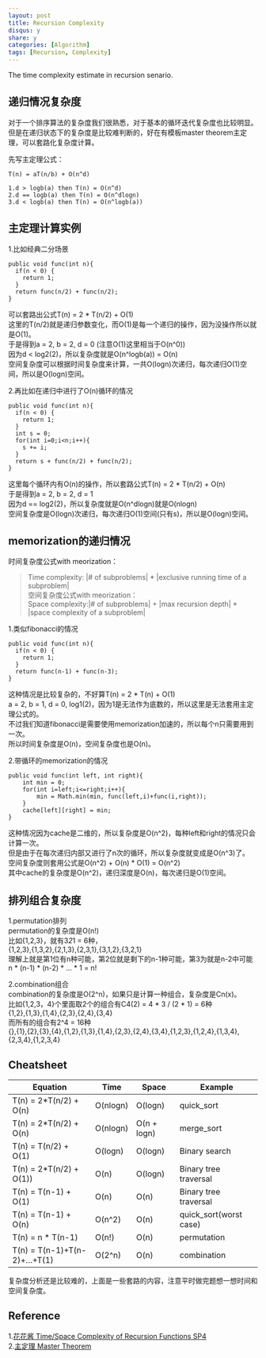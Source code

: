 ```yaml
---
layout: post
title: Recursion Complexity
disqus: y
share: y
categories: [Algorithm]
tags: [Recursion, Complexity]
---
```


The time complexity estimate in recursion senario.

递归情况复杂度
-------------
对于一个排序算法的复杂度我们很熟悉，对于基本的循环迭代复杂度也比较明显。但是在递归状态下的复杂度是比较难判断的，好在有模板master theorem主定理，可以套路化复杂度计算。

先写主定理公式：  
```
T(n) = aT(n/b) + O(n^d)

1.d > logb(a) then T(n) = O(n^d)
2.d == logb(a) then T(n) = O(n^dlogn)
3.d < logb(a) then T(n) = O(n^logb(a))
```

主定理计算实例
-------------
1.比如经典二分场景
```
public void func(int n){
  if(n < 0) {
    return 1;
  }
  return func(n/2) + func(n/2);
}
```
可以套路出公式T(n) = 2 * T(n/2) + O(1)  
这里的T(n/2)就是递归参数变化，而O(1)是每一个递归的操作，因为没操作所以就是O(1)。  
于是得到a = 2, b = 2, d = 0 (注意O(1)这里相当于O(n^0))  
因为d < log2(2)，所以复杂度就是O(n^logb(a)) = O(n)  
空间复杂度可以根据时间复杂度来计算，一共O(logn)次递归，每次递归O(1)空间，所以是O(logn)空间。  

2.再比如在递归中进行了O(n)循环的情况
```
public void func(int n){
  if(n < 0) {
    return 1;
  }
  int s = 0;
  for(int i=0;i<n;i++){
    s += i;
  }
  return s + func(n/2) + func(n/2);
}
```
这里每个循环内有O(n)的操作，所以套路公式T(n) = 2 * T(n/2) + O(n)  
于是得到a = 2, b = 2, d = 1  
因为d == log2(2)，所以复杂度就是O(n^dlogn)就是O(nlogn)  
空间复杂度是O(logn)次递归，每次递归O(1)空间(只有s)，所以是O(logn)空间。

memorization的递归情况
---------------------
时间复杂度公式with meorization：  
> Time complexity: |# of subproblems| * |exclusive running time of a subproblem|  
空间复杂度公式with meorization：  
> Space complexity:|# of subproblems|  + |max recursion depth| * |space complexity of a subproblem|  

1.类似fibonacci的情况
```
public void func(int n){
  if(n < 0) {
    return 1;
  }
  return func(n-1) + func(n-3);
}
```
这种情况是比较复杂的，不好算T(n) = 2 * T(n) + O(1)  
a = 2, b = 1, d = 0, log1(2)，因为1是无法作为底数的，所以这里是无法套用主定理公式的。  
不过我们知道fibonacci是需要使用memorization加速的，所以每个n只需要用到一次。  
所以时间复杂度是O(n)，空间复杂度也是O(n)。

2.带循环的memorization的情况
```
public void func(int left, int right){
	int min = 0;
	for(int i=left;i<=right;i++){
		min = Math.min(min, func(left,i)+func(i,right));
	}
	cache[left][right] = min;
}
```
这种情况因为cache是二维的，所以复杂度是O(n^2)，每种left和right的情况只会计算一次。  
但是由于在每次递归内部又进行了n次的循环，所以复杂度就变成是O(n^3)了。  
空间复杂度则套用公式是O(n^2) + O(n) * O(1) = O(n^2)  
其中cache的复杂度是O(n^2)，递归深度是O(n)，每次递归是O(1)空间。  

排列组合复杂度
-------------
1.permutation排列   
permutation的复杂度是O(n!)  
比如{1,2,3}，就有3*2*1 = 6种，  
{1,2,3},{1,3,2},{2,1,3},{2,3,1},{3,1,2},{3,2,1}  
理解上就是第1位有n种可能，第2位就是剩下的n-1种可能，第3为就是n-2中可能  
n * (n-1) * (n-2) * ... * 1 = n!  

2.combination组合  
combination的复杂度是O(2^n)，如果只是计算一种组合，复杂度是Cn(x)。  
比如{1,2,3，4}个里面取2个的组合有C4(2) = 4 * 3 / (2 * 1) = 6种  
{1,2},{1,3},{1,4},{2,3},{2,4},{3,4}  
而所有的组合有2^4 = 16种  
{},{1},{2},{3},{4},{1,2},{1,3},{1,4},{2,3},{2,4},{3,4},{1,2,3},{1,2,4},{1,3,4},{2,3,4},{1,2,3,4}

Cheatsheet
----------

| Equation  | Time   | Space  | Example  | 
|---|---|---|---|
| T(n) = 2*T(n/2) + O(n) | O(nlogn)  |  O(logn) | quick_sort  |  
| T(n) = 2*T(n/2) + O(n)  | O(nlogn)  | O(n + logn)  | merge_sort  |  
| T(n) = T(n/2) + O(1)  | O(logn)  | O(logn)  | Binary search  |  
| T(n) = 2*T(n/2) + O(1))  | O(n)  | O(logn)  | Binary tree traversal  |  
| T(n) = T(n-1) + O(1)  | O(n) | O(n)  | Binary tree traversal  |  
| T(n) = T(n-1) + O(n)  | O(n^2)  | O(n) | quick_sort(worst case)  |  
| T(n) = n * T(n-1)  | O(n!) | O(n) | permutation |  
| T(n) = T(n-1)+T(n-2)+…+T(1)  | O(2^n)  | O(n)  | combination  |

复杂度分析还是比较难的，上面是一些套路的内容，注意平时做完题想一想时间和空间复杂度。

Reference
---------
1.[花花酱 Time/Space Complexity of Recursion Functions SP4](http://zxi.mytechroad.com/blog/sp/time-space-complexity-of-recursion-functions-sp4/)  
2.[主定理 Master Theorem](https://zhuanlan.zhihu.com/p/100531135)




